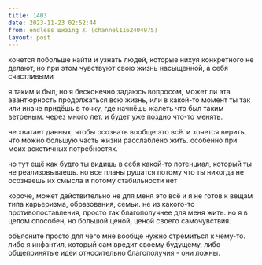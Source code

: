 ```yaml
---
title: 1403
date: 2023-11-23 02:52:44
from: endless шизing ⍼ (channel1162404975)
layout: post
---
```


хочется побольше найти и узнать людей, которые нихуя конкретного не делают, но при этом чувствуют свою жизнь насыщенной, а себя счастливыми

я таким и был, но я бесконечно задаюсь вопросом, может ли эта авантюрность продолжаться всю жизнь, или в какой-то момент ты так или иначе придёшь в точку, где начнёшь жалеть что был таким ветреным. через много лет. и будет уже поздно что-то менять.

не хватает данных, чтобы осознать вообще это всё. и хочется верить, что можно большую часть жизни расслаблено жить. особенно при моих аскетичных потребностях.

но тут ещё как будто ты видишь в себя какой-то потенциал, который ты не реализовываешь. но все планы рушатся потому что ты никогда не осознаешь их смысла и потому стабильности нет

короче, может действительно не для меня это всё и я не готов к вещам типа карьеризма, образования, семьи. не из какого-то противопоставления, просто так благополучнее для меня жить. 
но я в целом способен, но большой ценой, ценой своего самочувствия. 

объясните просто для чего мне вообще нужно стремиться к чему-то. либо я инфантил, который сам вредит своему будущему, либо общепринятые идеи относительно благополучия - они ложны.
